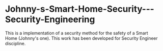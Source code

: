 # Johnny-s-Smart-Home-Security---Security-Engineering
This is a implementation of a security method for the safety of a Smart Home (Johnny's one). This work has been developed for Security Engineer discipline. 
